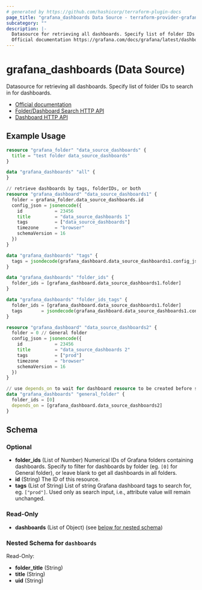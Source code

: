 ```yaml
---
# generated by https://github.com/hashicorp/terraform-plugin-docs
page_title: "grafana_dashboards Data Source - terraform-provider-grafana"
subcategory: ""
description: |-
  Datasource for retrieving all dashboards. Specify list of folder IDs to search in for dashboards.
  Official documentation https://grafana.com/docs/grafana/latest/dashboards/Folder/Dashboard Search HTTP API https://grafana.com/docs/grafana/latest/http_api/folder_dashboard_search/Dashboard HTTP API https://grafana.com/docs/grafana/latest/http_api/dashboard/
---
```


# grafana_dashboards (Data Source)

Datasource for retrieving all dashboards. Specify list of folder IDs to search in for dashboards.

* [Official documentation](https://grafana.com/docs/grafana/latest/dashboards/)
* [Folder/Dashboard Search HTTP API](https://grafana.com/docs/grafana/latest/http_api/folder_dashboard_search/)
* [Dashboard HTTP API](https://grafana.com/docs/grafana/latest/http_api/dashboard/)

## Example Usage

```terraform
resource "grafana_folder" "data_source_dashboards" {
  title = "test folder data_source_dashboards"
}

data "grafana_dashboards" "all" {
}

// retrieve dashboards by tags, folderIDs, or both
resource "grafana_dashboard" "data_source_dashboards1" {
  folder = grafana_folder.data_source_dashboards.id
  config_json = jsonencode({
    id            = 23456
    title         = "data_source_dashboards 1"
    tags          = ["data_source_dashboards"]
    timezone      = "browser"
    schemaVersion = 16
  })
}

data "grafana_dashboards" "tags" {
  tags = jsondecode(grafana_dashboard.data_source_dashboards1.config_json)["tags"]
}

data "grafana_dashboards" "folder_ids" {
  folder_ids = [grafana_dashboard.data_source_dashboards1.folder]
}

data "grafana_dashboards" "folder_ids_tags" {
  folder_ids = [grafana_dashboard.data_source_dashboards1.folder]
  tags       = jsondecode(grafana_dashboard.data_source_dashboards1.config_json)["tags"]
}

resource "grafana_dashboard" "data_source_dashboards2" {
  folder = 0 // General folder
  config_json = jsonencode({
    id            = 23456
    title         = "data_source_dashboards 2"
    tags          = ["prod"]
    timezone      = "browser"
    schemaVersion = 16
  })
}

// use depends_on to wait for dashboard resource to be created before searching
data "grafana_dashboards" "general_folder" {
  folder_ids = [0]
  depends_on = [grafana_dashboard.data_source_dashboards2]
}
```

<!-- schema generated by tfplugindocs -->
## Schema

### Optional

- **folder_ids** (List of Number) Numerical IDs of Grafana folders containing dashboards. Specify to filter for dashboards by folder (eg. `[0]` for General folder), or leave blank to get all dashboards in all folders.
- **id** (String) The ID of this resource.
- **tags** (List of String) List of string Grafana dashboard tags to search for, eg. `["prod"]`. Used only as search input, i.e., attribute value will remain unchanged.

### Read-Only

- **dashboards** (List of Object) (see [below for nested schema](#nestedatt--dashboards))

<a id="nestedatt--dashboards"></a>
### Nested Schema for `dashboards`

Read-Only:

- **folder_title** (String)
- **title** (String)
- **uid** (String)



